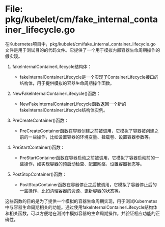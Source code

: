 # File: pkg/kubelet/cm/fake_internal_container_lifecycle.go

在Kubernetes项目中，pkg/kubelet/cm/fake_internal_container_lifecycle.go文件是用于测试目的的代码文件。它提供了一个用于模拟内部容器生命周期操作的假实现。

1. fakeInternalContainerLifecycle结构体：
   - fakeInternalContainerLifecycle是一个实现了ContainerLifecycle接口的结构体，用于提供模拟的容器生命周期操作函数。

2. NewFakeInternalContainerLifecycle()函数：
   - NewFakeInternalContainerLifecycle函数返回一个新的fakeInternalContainerLifecycle结构体实例。

3. PreCreateContainer()函数：
   - PreCreateContainer函数在容器创建之前被调用，它模拟了容器被创建之前的一些操作，比如设置容器的环境变量、挂载卷、设置容器参数等。

4. PreStartContainer()函数：
   - PreStartContainer函数在容器启动之前被调用，它模拟了容器启动前的一些操作，如实现容器的预启动检查、配置网络、设置容器状态等。

5. PostStopContainer()函数：
   - PostStopContainer函数在容器停止之后被调用，它模拟了容器停止后的一些操作，比如清理容器的资源、更新容器的状态等。

这些函数的目的是为了提供一个模拟的容器生命周期实现，用于测试Kubernetes中与容器生命周期相关的功能。通过使用fakeInternalContainerLifecycle结构体和相关函数，可以方便地在测试中模拟容器的生命周期操作，并验证相应功能的正确性。

